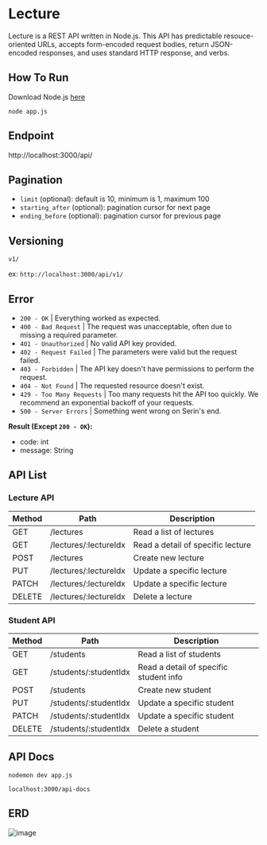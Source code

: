 # Lecture

Lecture is a REST API written in Node.js.
This API has predictable resouce-oriented URLs, accepts form-encoded request bodies, return JSON-encoded responses, and uses standard HTTP response, and verbs.

## How To Run

Download Node.js [here](https://nodejs.org/en/download/)

```
node app.js
```

## Endpoint

http://localhost:3000/api/

## Pagination

- `limit` (optional): default is 10, minimum is 1, maximum 100
- `starting_after` (optional): pagination cursor for next page
- `ending_before` (optional): pagination cursor for previous page

## Versioning

`v1/`

ex: `http://localhost:3000/api/v1/`

## Error

- `200 - OK` | Everything worked as expected.
- `400 - Bad Request` | The request was unacceptable, often due to missing a required parameter.
- `401 - Unauthorized` | No valid API key provided.
- `402 - Request Failed` | The parameters were valid but the request failed.
- `403 - Forbidden` | The API key doesn't have permissions to perform the request.
- `404 - Not Found` | The requested resource doesn't exist.
- `429 - Too Many Requests` | Too many requests hit the API too quickly. We recommend an exponential backoff of your requests.
- `500 - Server Errors` | Something went wrong on Serin's end.

**Result (Except `200 - OK`):**

- code: int
- message: String

## API List

### Lecture API

| Method | Path                  | Description                       |
| ------ | --------------------- | --------------------------------- |
| GET    | /lectures             | Read a list of lectures           |
| GET    | /lectures/:lectureIdx | Read a detail of specific lecture |
| POST   | /lectures             | Create new lecture                |
| PUT    | /lectures/:lectureIdx | Update a specific lecture         |
| PATCH  | /lectures/:lectureIdx | Update a specific lecture         |
| DELETE | /lectures/:lectureIdx | Delete a lecture                  |

### Student API

| Method | Path                  | Description                            |
| ------ | --------------------- | -------------------------------------- |
| GET    | /students             | Read a list of students                |
| GET    | /students/:studentIdx | Read a detail of specific student info |
| POST   | /students             | Create new student                     |
| PUT    | /students/:studentIdx | Update a specific student              |
| PATCH  | /students/:studentIdx | Update a specific student              |
| DELETE | /students/:studentIdx | Delete a student                       |

## API Docs

```
nodemon dev app.js
```

```
localhost:3000/api-docs
```

## ERD

![image](https://user-images.githubusercontent.com/45909171/147907734-b527f2e4-5f26-4304-8585-5ee27769f87a.png)
